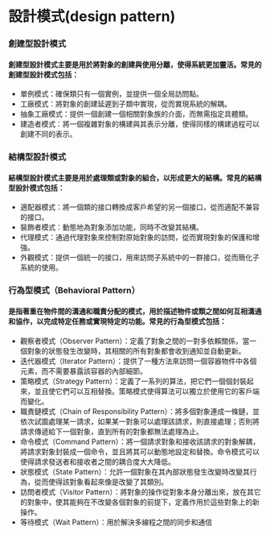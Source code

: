 # 設計模式(design pattern)
### 創建型設計模式
#### 創建型設計模式主要是用於將對象的創建與使用分離，使得系統更加靈活。常見的創建型設計模式包括：
- 單例模式：確保類只有一個實例，並提供一個全局訪問點。
- 工廠模式：將對象的創建延遲到子類中實現，從而實現系統的解耦。
- 抽象工廠模式：提供一個創建一個相關對象族的介面，而無需指定具體類。
- 建造者模式：將一個複雜對象的構建與其表示分離，使得同樣的構建過程可以創建不同的表示。

### 結構型設計模式
#### 結構型設計模式主要是用於處理類或對象的組合，以形成更大的結構。常見的結構型設計模式包括：
- 適配器模式：將一個類的接口轉換成客戶希望的另一個接口，從而適配不兼容的接口。
- 裝飾者模式：動態地為對象添加功能，同時不改變其結構。
- 代理模式：通過代理對象來控制對原始對象的訪問，從而實現對象的保護和增強。
- 外觀模式：提供一個統一的接口，用來訪問子系統中的一群接口，從而簡化子系統的使用。

### 行為型模式（Behavioral Pattern）
#### 是指著重在物件間的溝通和職責分配的模式，用於描述物件或類之間如何互相溝通和協作，以完成特定任務或實現特定的功能。常見的行為型模式包括：

- 觀察者模式（Observer Pattern）：定義了對象之間的一對多依賴關係，當一個對象的狀態發生改變時，其相關的所有對象都會收到通知並自動更新。
- 迭代器模式（Iterator Pattern）：提供了一種方法來訪問一個容器物件中各個元素，而不需要暴露該容器的內部細節。
- 策略模式（Strategy Pattern）：定義了一系列的算法，把它們一個個封裝起來，並且使它們可以互相替換。策略模式使得算法可以獨立於使用它的客戶端而變化。
- 職責鏈模式（Chain of Responsibility Pattern）：將多個對象連成一條鏈，並依次試圖處理某一請求，如果某一對象可以處理該請求，則直接處理；否則將請求傳遞給下一個對象，直到所有的對象都無法處理為止。
- 命令模式（Command Pattern）：將一個請求對象和接收該請求的對象解耦，將請求對象封裝成一個命令，並且將其可以動態地設定和替換。命令模式可以使得請求發送者和接收者之間的耦合度大大降低。
- 狀態模式（State Pattern）：允許一個對象在其內部狀態發生改變時改變其行為，從而使得該對象看起來像是改變了其類別。
- 訪問者模式（Visitor Pattern）：將對象的操作從對象本身分離出來，放在其它的對象中，使其能夠在不改變各個對象的前提下，定義作用於這些對象上的新操作。
- 等待模式（Wait Pattern）：用於解決多線程之間的同步和通信